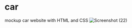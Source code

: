 # car
mockup car website with HTML and CSS
![Screenshot (22)](https://user-images.githubusercontent.com/89268273/203519189-65748ceb-4fff-4851-b589-d2af3f0a137c.png)
